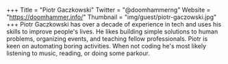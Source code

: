 +++
Title = "Piotr Gaczkowski"
Twitter = "@doomhammerng"
Website = "https://doomhammer.info/"
Thumbnail = "img/guest/piotr-gaczowski.jpg"
+++
Piotr Gaczkowski has over a decade of experience in tech and uses his skills to improve people's lives. He likes building simple solutions to human problems, organizing events, and teaching fellow professionals. Piotr is keen on automating boring activities. When not coding he's most likely listening to music, reading, or doing some parkour.

